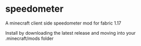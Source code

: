 # speedometer
A minecraft client side speedometer mod for fabric 1.17

Install by downloading the latest release and moving into your .minecraft/mods folder
